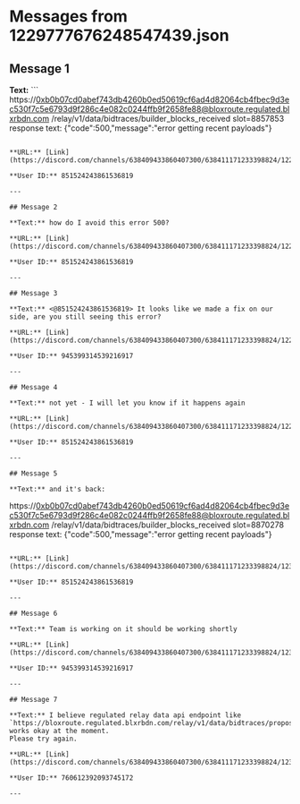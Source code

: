 # Messages from 1229777676248547439.json

## Message 1

**Text:** ```
 https://0xb0b07cd0abef743db4260b0ed50619cf6ad4d82064cb4fbec9d3ec530f7c5e6793d9f286c4e082c0244ffb9f2658fe88@bloxroute.regulated.blxrbdn.com /relay/v1/data/bidtraces/builder_blocks_received slot=8857853
response text: {"code":500,"message":"error getting recent payloads"}
```

**URL:** [Link](https://discord.com/channels/638409433860407300/638411171233398824/1229777676248547439)

**User ID:** 851524243861536819

---

## Message 2

**Text:** how do I avoid this error 500?

**URL:** [Link](https://discord.com/channels/638409433860407300/638411171233398824/1229777735866388580)

**User ID:** 851524243861536819

---

## Message 3

**Text:** <@851524243861536819> It looks like we made a fix on our side, are you still seeing this error?

**URL:** [Link](https://discord.com/channels/638409433860407300/638411171233398824/1229838554029621299)

**User ID:** 945399314539216917

---

## Message 4

**Text:** not yet - I will let you know if it happens again

**URL:** [Link](https://discord.com/channels/638409433860407300/638411171233398824/1229839946295148675)

**User ID:** 851524243861536819

---

## Message 5

**Text:** and it's back:
```
https://0xb0b07cd0abef743db4260b0ed50619cf6ad4d82064cb4fbec9d3ec530f7c5e6793d9f286c4e082c0244ffb9f2658fe88@bloxroute.regulated.blxrbdn.com /relay/v1/data/bidtraces/builder_blocks_received slot=8870278
response text: {"code":500,"message":"error getting recent payloads"}
```

**URL:** [Link](https://discord.com/channels/638409433860407300/638411171233398824/1230180007247220780)

**User ID:** 851524243861536819

---

## Message 6

**Text:** Team is working on it should be working shortly

**URL:** [Link](https://discord.com/channels/638409433860407300/638411171233398824/1230187481748734023)

**User ID:** 945399314539216917

---

## Message 7

**Text:** I believe regulated relay data api endpoint like `https://bloxroute.regulated.blxrbdn.com/relay/v1/data/bidtraces/proposer_payload_delivered` works okay at the moment.
Please try again.

**URL:** [Link](https://discord.com/channels/638409433860407300/638411171233398824/1230192897320550421)

**User ID:** 760612392093745172

---

